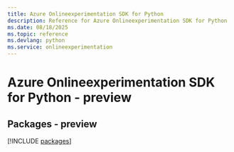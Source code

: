 ```yaml
---
title: Azure Onlineexperimentation SDK for Python
description: Reference for Azure Onlineexperimentation SDK for Python
ms.date: 08/18/2025
ms.topic: reference
ms.devlang: python
ms.service: onlineexperimentation
---
```

# Azure Onlineexperimentation SDK for Python - preview
## Packages - preview
[!INCLUDE [packages](onlineexperimentation-index.md)]